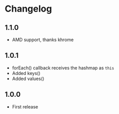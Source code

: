 # Changelog

## 1.1.0
- AMD support, thanks khrome

## 1.0.1
- forEach() callback receives the hashmap as `this`
- Added keys()
- Added values()

## 1.0.0
- First release